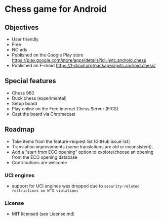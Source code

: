 # Chess game for Android


## Objectives
- User friendly
- Free
- NO ads
- Published on the Google Play store https://play.google.com/store/apps/details?id=jwtc.android.chess
- Published on F-droid https://f-droid.org/packages/jwtc.android.chess/


## Special features
- Chess 960
- Duck chess (experimental)
- Setup board
- Play online on the Free Internet Chess Server (FICS)
- Cast the board via Chromecast


## Roadmap
- Take items from the feature-request list (GitHub issue list)
- Translation improvements (some translations are old or inconsistent).
- Add a "start from ECO opening" option to explore/choose an opening from the ECO opening database
- Contributions are welcome



### UCI engines
- support for UCI engines was dropped due to `security-related restrictions on W^X violations`


### License
- MIT licensed (see License.md)